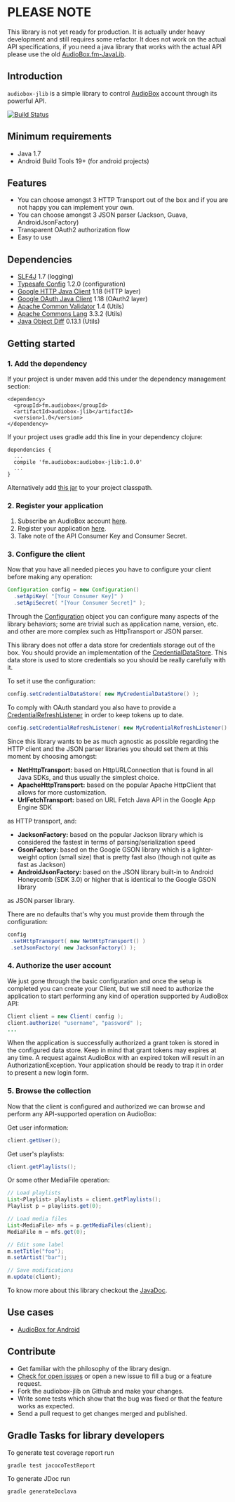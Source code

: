 # PLEASE NOTE
This library is not yet ready for production. It is actually under heavy development and still requires some refactor.
It does not work on the actual API specifications, if you need a java library that works with the actual API please use
the old [AudioBox.fm-JavaLib](https://github.com/icoretech/AudioBox.fm-JavaLib).


## Introduction
`audiobox-jlib` is a simple library to control [AudioBox](https://audiobox.fm) account through its powerful API.


[![Build Status](https://travis-ci.org/icoretech/audiobox-jlib.svg?branch=master)](https://travis-ci.org/icoretech/audiobox-jlib)

## Minimum requirements
* Java 1.7
* Android Build Tools 19+ (for android projects)

## Features
* You can choose amongst 3 HTTP Transport out of the box and if you are not happy you can implement your own.
* You can choose amongst 3 JSON parser (Jackson, Guava, AndroidJsonFactory)
* Transparent OAuth2 authorization flow
* Easy to use

## Dependencies
* [SLF4J](http://www.slf4j.org/) 1.7 (logging)
* [Typesafe Config](https://github.com/typesafehub/config) 1.2.0 (configuration)
* [Google HTTP Java Client](https://code.google.com/p/google-http-java-client/) 1.18 (HTTP layer)
* [Google OAuth Java Client](https://code.google.com/p/google-oauth-java-client/) 1.18 (OAuth2 layer)
* [Apache Common Validator](http://commons.apache.org/proper/commons-validator/) 1.4 (Utils)
* [Apache Commons Lang](http://commons.apache.org/proper/commons-lang/) 3.3.2 (Utils)
* [Java Object Diff](https://github.com/SQiShER/java-object-diff) 0.13.1 (Utils)


## Getting started

### 1. Add the dependency

If your project is under maven add this under the dependency management section:

    <dependency>
      <groupId>fm.audiobox</groupId>
      <artifactId>audiobox-jlib</artifactId>
      <version>1.0</version>
    </dependency>


If your project uses gradle add this line in your dependency clojure:

    dependencies {
      ...
      compile 'fm.audiobox:audiobox-jlib:1.0.0'
      ...
    }


Alternatively add [this jar](https://repository.sonatype.org/service/local/artifact/maven/redirect?r=central-proxy&g=fm.audiobox&a=audiobox-jlib&v=LATEST)
to your project classpath.

### 2. Register your application

1. Subscribe an AudioBox account [here](https://audiobox.fm/account/sign_up).
2. Register your application [here](https://audiobox.fm/oauth2/applications).
3. Take note of the API Consumer Key and Consumer Secret.


### 3. Configure the client

Now that you have all needed pieces you have to configure your client before making any operation:

```java
Configuration config = new Configuration()
  .setApiKey( "[Your Consumer Key]" )
  .setApiSecret( "[Your Consumer Secret]" );
```


Through the [Configuration](http://icoretech.github.io/audiobox-jlib/apidocs/reference/fm/audiobox/core/config/Configuration.html)
object you can configure many aspects of the library behaviors; some are trivial such as application name, version, etc.
and other are more complex such as HttpTransport or JSON parser.


This library does not offer a data store for credentials storage out of the box. You should provide
an implementation of the [CredentialDataStore](http://icoretech.github.io/audiobox-jlib/apidocs/reference/fm/audiobox/core/store/CredentialDataStore.html).
This data store is used to store credentials so you should be really carefully with it.

To set it use the configuration:

```java
config.setCredentialDataStore( new MyCredentialDataStore() );
```


To comply with OAuth standard you also have to provide a [CredentialRefreshListener](https://code.google.com/p/google-oauth-java-client/source/browse/google-oauth-client/src/main/java/com/google/api/client/auth/oauth2/CredentialRefreshListener.java)
in order to keep tokens up to date.

```java
config.setCredentialRefreshListener( new MyCredentialRefreshListener() );
```
 

Since this library wants to be as much agnostic as possible regarding the HTTP client and
the JSON parser libraries you should set them at this moment by choosing amongst:

* **NetHttpTransport:** based on HttpURLConnection that is found in all Java SDKs, and thus usually the simplest choice.
* **ApacheHttpTransport:** based on the popular Apache HttpClient that allows for more customization.
* **UrlFetchTransport:** based on URL Fetch Java API in the Google App Engine SDK

as HTTP transport, and:

* **JacksonFactory:** based on the popular Jackson library which is considered the fastest in terms of parsing/serialization speed
* **GsonFactory:** based on the Google GSON library which is a lighter-weight option (small size) that is pretty fast also (though not quite as fast as Jackson)
* **AndroidJsonFactory:** based on the JSON library built-in to Android Honeycomb (SDK 3.0) or higher that is identical to the Google GSON library

as JSON parser library.

There are no defaults that's why you must provide them through the configuration:

```java
config
 .setHttpTransport( new NetHttpTransport() )
 .setJsonFactory( new JacksonFactory() );
```


### 4. Authorize the user account

We just gone through the basic configuration and once the setup is completed you can create your Client,
but we still need to authorize the application to start performing any kind of operation supported by AudioBox API:

```java
Client client = new Client( config );
client.authorize( "username", "password" );
...
```


When the application is successfully authorized a grant token is stored in the configured data store.
Keep in mind that grant tokens may expires at any time. A request against AudioBox with an expired token will result in
an AuthorizationException. Your application should be ready to trap it in order to present a new login form.


### 5. Browse the collection
Now that the client is configured and authorized we can browse and perform any API-supported operation on AudioBox:

Get user information:

```java
client.getUser();
```

Get user's playlists:

```java
client.getPlaylists();
```

Or some other MediaFile operation:

```java
// Load playlists
List<Playlist> playlists = client.getPlaylists();
Playlist p = playlists.get(0);

// Load media files
List<MediaFile> mfs = p.getMediaFiles(client);
MediaFile m = mfs.get(0);

// Edit some label
m.setTitle("foo");
m.setArtist("bar");

// Save modifications
m.update(client);
```


To know more about this library checkout the [JavaDoc](http://icoretech.github.io/audiobox-jlib/apidocs/reference/fm/audiobox/core/Client.html).


## Use cases
* [AudioBox for Android](https://play.google.com/store/apps/details?id=fm.audiobox)


## Contribute
* Get familiar with the philosophy of the library design.
* [Check for open issues](https://github.com/icoretech/audiobox-jlib/issues?state=open) or open a new issue to fill a bug or a feature request.
* Fork the audiobox-jlib on Github and make your changes.
* Write some tests which show that the bug was fixed or that the feature works as expected.
* Send a pull request to get changes merged and published.


## Gradle Tasks for library developers


To generate test coverage report run

    gradle test jacocoTestReport


To generate JDoc run

    gradle generateDoclava

